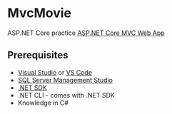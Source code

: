 # MvcMovie

ASP.NET Core practice [ASP.NET Core MVC Web App](https://learn.microsoft.com/en-us/aspnet/core/tutorials/first-mvc-app/start-mvc?view=aspnetcore-8.0&tabs=visual-studio)

## Prerequisites
- [Visual Studio](https://visualstudio.microsoft.com/vs/) or [VS Code](https://code.visualstudio.com/)
- [SQL Server Management Studio](https://learn.microsoft.com/en-us/sql/ssms/download-sql-server-management-studio-ssms?view=sql-server-ver16)
- [.NET SDK](https://dotnet.microsoft.com/en-us/download)
- .NET CLI - comes with .NET SDK
- Knowledge in C#